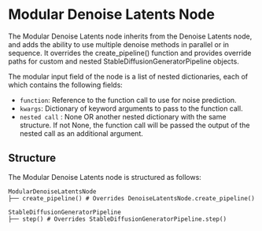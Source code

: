 # Modular Denoise Latents Node
The Modular Denoise Latents node inherits from the Denoise Latents node, and adds the ability to use multiple denoise methods in parallel or in sequence. It overrides the create_pipeline() function and provides override paths for custom and nested StableDiffusionGeneratorPipeline objects.  

The modular input field of the node is a list of nested dictionaries, each of which contains the following fields:
- `function`: Reference to the function call to use for noise prediction.
- `kwargs`: Dictionary of keyword arguments to pass to the function call.
- `nested call` : None OR another nested dictionary with the same structure. If not None, the function call will be passed the output of the nested call as an additional argument.

## Structure
The Modular Denoise Latents node is structured as follows:
```
ModularDenoiseLatentsNode
├── create_pipeline() # Overrides DenoiseLatentsNode.create_pipeline()

StableDiffusionGeneratorPipeline
├── step() # Overrides StableDiffusionGeneratorPipeline.step()

